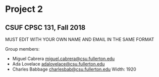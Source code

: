 # Project 2
## CSUF CPSC 131, Fall 2018

MUST EDIT WITH YOUR OWN NAME AND EMAIL IN THE SAME FORMAT

Group members:
- Miguel Cabrera miguel.cabrera@csu.fullerton.edu
- Ada Lovelace adalovelace@csu.fullerton.edu
- Charles Babbage charlesbab@csu.fullerton.edu
Width: 1920
